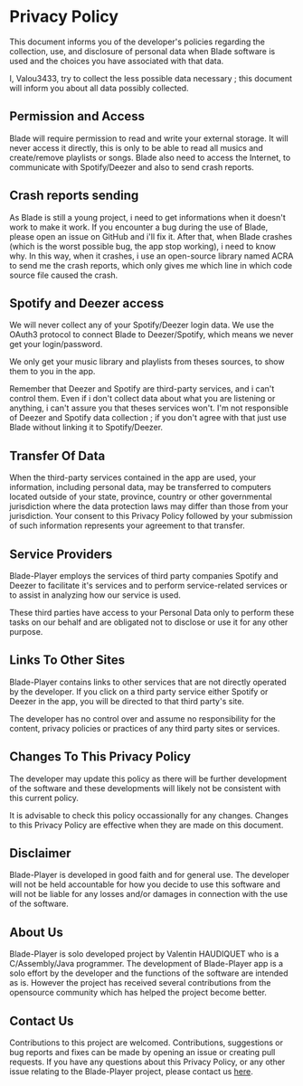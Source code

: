 # Privacy Policy

This document informs you of the developer's policies regarding the collection, use, and disclosure of personal data when Blade software is used and the choices you have associated with that data.

I, Valou3433, try to collect the less possible data necessary ; this document will inform you about all data possibly collected.

## Permission and Access

Blade will require permission to read and write your external storage. It will never access it directly, this is only to be able to read all musics and create/remove playlists or songs.
Blade also need to access the Internet, to communicate with Spotify/Deezer and also to send crash reports.

## Crash reports sending

As Blade is still a young project, i need to get informations when it doesn't work to make it work.
If you encounter a bug during the use of Blade, please open an issue on GitHub and i'll fix it.
After that, when Blade crashes (which is the worst possible bug, the app stop working), i need to know why.
In this way, when it crashes, i use an open-source library named ACRA to send me the crash reports, which only gives me which line in which code source file caused the crash.

## Spotify and Deezer access

We will never collect any of your Spotify/Deezer login data. We use the OAuth3 protocol to connect Blade to Deezer/Spotify, which means we never get your login/password.

We only get your music library and playlists from theses sources, to show them to you in the app.

Remember that Deezer and Spotify are third-party services, and i can't control them. Even if i don't collect data about what you are listening or anything, i can't assure you that theses services won't.
I'm not responsible of Deezer and Spotify data collection ; if you don't agree with that just use Blade without linking it to Spotify/Deezer.

## Transfer Of Data

When the third-party services contained in the app are used, your information, including personal data, may be transferred to computers located outside of your state, province, country or other governmental jurisdiction where the data protection laws may differ than those from your jurisdiction.
Your consent to this Privacy Policy followed by your submission of such information represents your agreement to that transfer.

## Service Providers

Blade-Player employs the services of third party companies Spotify and Deezer to facilitate it's services and to perform service-related services or to assist in analyzing how our service is used.

These third parties have access to your Personal Data only to perform these tasks on our behalf and are obligated not to disclose or use it for any other purpose.

## Links To Other Sites

Blade-Player contains links to other services that are not directly operated by the developer. If you click on a third party service either Spotify or Deezer in the app, you will be directed to that third party's site. 

The developer has no control over and assume no responsibility for the content, privacy policies or practices of any third party sites or services.

## Changes To This Privacy Policy

The developer may update this policy as there will be further development of the software and these developments will likely not be consistent with this current policy.

It is advisable to check this policy occassionally for any changes. Changes to this Privacy Policy are effective when they are made on this document.

## Disclaimer

Blade-Player is developed in good faith and for general use. The developer will not be held accountable for how you decide to use this software and will not be liable for any losses and/or damages in connection with the use of the software. 

## About Us

Blade-Player is solo developed project by Valentin HAUDIQUET who is a C/Assembly/Java programmer.  The development of Blade-Player app is a solo effort by the developer and the functions of the software are intended as is. However the project has received several contributions from the opensource community which has helped the project become better.

## Contact Us

Contributions to this project are welcomed. Contributions, suggestions or bug reports and fixes can be made by opening an issue or creating pull requests. If you have any questions about this Privacy Policy, or any other issue relating to the Blade-Player project, please contact us [here](https://github.com/Valou3433/blade-player).
